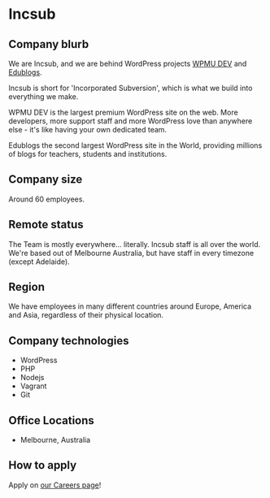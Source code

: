 # Incsub

## Company blurb

We are Incsub, and we are behind WordPress projects [WPMU DEV](http://wpmudev.org) and [Edublogs](http://edublogs.org). 

Incsub is short for 'Incorporated Subversion', which is what we build into everything we make.

WPMU DEV is the largest premium WordPress site on the web. More developers, more support staff and more WordPress love than anywhere else - it's like having your own dedicated team.

Edublogs the second largest WordPress site in the World, providing millions of blogs for teachers, students and institutions.


## Company size

Around 60 employees.

## Remote status

The Team is mostly everywhere... literally. Incsub staff is all over the world. We're based out of Melbourne Australia, but have staff in every timezone (except Adelaide).

## Region

We have employees in many different countries around Europe, America and Asia, regardless of their physical location.

## Company technologies

- WordPress
- PHP
- Nodejs
- Vagrant
- Git

## Office Locations

- Melbourne, Australia

## How to apply

Apply on [our Careers page](http://incsub.com/careers/)!
